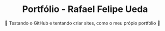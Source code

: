 <!DOCTYPE html>
<html>
  <body>
    <h1 align="center"> Portfólio - Rafael Felipe Ueda </h1>
      <p> 🚧 Testando o GitHub e tentando criar sites, como o meu própio portfólio 🚧 </p>
  </body>
</html>